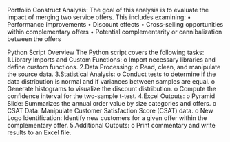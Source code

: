 Portfolio Construct Analysis:
The goal of this analysis is to evaluate the impact of merging two service offers. 
This includes examining:
• Performance improvements
• Discount effects
• Cross-selling opportunities within complementary offers
• Potential complementarity or cannibalization between the offers

Python Script Overview
The Python script covers the following tasks:
1.Library Imports and Custom Functions:
	o Import necessary libraries and define custom functions.
2.Data Processing:
	o Read, clean, and manipulate the source data.
3.Statistical Analysis:
	o Conduct tests to determine if the data distribution is normal and if variances between samples are equal.
	o Generate histograms to visualize the discount distribution.
	o Compute the confidence interval for the two-sample t-test.
4.Excel Outputs:
	o Pyramid Slide: Summarizes the annual order value by size categories and offers.
	o CSAT Data: Manipulate Customer Satisfaction Score (CSAT) data.
	o New Logo Identification: Identify new customers for a given offer within the complementary offer.
5.Additional Outputs:
	o Print commentary and write results to an Excel file.
